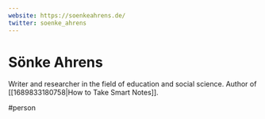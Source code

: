 ```yaml
---
website: https://soenkeahrens.de/
twitter: soenke_ahrens
---
```


# Sönke Ahrens

Writer and researcher in the field of education and social science. Author of [[1689833180758|How to Take Smart Notes]].

#person